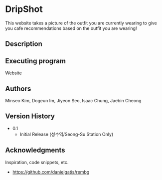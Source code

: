 # DripShot

This website takes a picture of the outfit you are currently wearing to give you cafe recommendations based on the outfit you are wearing! 

## Description

  




## Executing program

Website





## Authors

Minseo Kim, Dogeun Im, Jiyeon Seo, Isaac Chung, Jaebin Cheong

## Version History

* 0.1
	* Initial Release (성수역/Seong-Su Station Only)

## Acknowledgments

Inspiration, code snippets, etc.
* https://github.com/danielgatis/rembg
